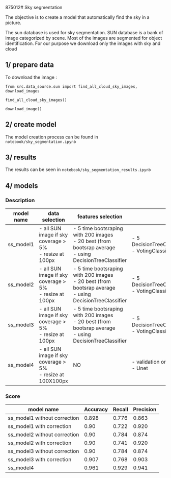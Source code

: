 875012# Sky segmentation

The objective is to create a model that automatically find the sky in a picture.

The sun database is used for sky segmentation. SUN database is a bank of image categorized by scene. Most of the images are segmented for object identification. For our purpose we download only the images with sky and cloud

## 1/ prepare data

To download the image : 

```
from src.data_source.sun import find_all_cloud_sky_images, download_images

find_all_cloud_sky_images()

download_image()
```

## 2/ create model 

The model creation process can be found in  `notebook/sky_segmentation.ipynb`

## 3/ results

The results can be seen in `notebook/sky_segmentation_results.ipynb`

## 4/ models

### Description

| model name | data selection                                              | features selection                                                                                             | model                                                             | Correction            |
|------------|-------------------------------------------------------------|----------------------------------------------------------------------------------------------------------------|-------------------------------------------------------------------|-----------------------|
| ss_model1    | - all SUN image if sky coverage > 5% <br> - resize at 100px | - 5 time bootsraping with 200 images <br> - 20 best (from bootsrap average <br> - using DecisionTreeClassifier | - 5 DecisionTreeClassifier(max_depth=10) <br> - VotingClassifier  | - opening with size 3 |
| ss_model2    | - all SUN image if sky coverage > 5% <br> - resize at 100px | - 5 time bootsraping with 200 images <br> - 20 best (from bootsrap average <br> - using DecisionTreeClassifier | - 5 DecisionTreeClassifier(max_depth=10) <br> - VotingClassifier  | - opening with size 3 |
| ss_model3    | - all SUN image if sky coverage > 5% <br> - resize at 100px | - 5 time bootsraping with 200 images <br> - 20 best (from bootsrap average <br> - using DecisionTreeClassifier | - 5 DecisionTreeClassifier(max_depth=10) <br> - VotingClassifier  | - continuous 1 connected to border |
| ss_model4    | - all SUN image if sky coverage > 5% <br> - resize at 100X100px | NO  | - validation on 5 Unet <br> - Unet |NO|


### Score


| model name                 | Accuracy | Recall | Precision |
|----------------------------|----------|--------|-----------|
| ss_model1 without correction | 0.898    | 0.776  | 0.863     |
| ss_model1 with correction    | 0.90     | 0.722  | 0.920     |
| ss_model2 without correction | 0.90    | 0.784 | 0.874     |
| ss_model2 with correction    | 0.90     | 0.741  | 0.920     |
| ss_model3 without correction | 0.90    | 0.784 | 0.874     |
| ss_model3 with correction    | 0.907     | 0.768  | 0.903     |
| ss_model4                    | 0.961     | 0.929  | 0.941     |



